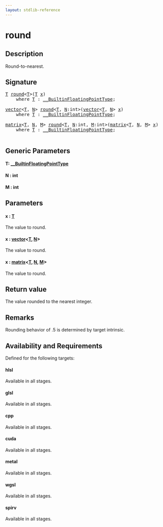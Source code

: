 ```yaml
---
layout: stdlib-reference
---
```


# round

## Description

Round-to-nearest.



## Signature 

<pre>
<a href="round.html#typeparam-T" class="code_type">T</a> <a href="round.html">round</a>&lt;<a href="round.html#typeparam-T" class="code_type">T</a>&gt;(<a href="round.html#typeparam-T" class="code_type">T</a> <a href="round.html#decl-x" class="code_param">x</a>)
    <span class='code_keyword'>where</span> <a href="round.html#typeparam-T" class="code_type">T</a> : <a href="../interfaces/0_builtinfloatingpointtype-029hm/index.html" class="code_type">__BuiltinFloatingPointType</a>;

<a href="../types/vector/index.html" class="code_type">vector</a>&lt;<a href="round.html#typeparam-T" class="code_type">T</a>, <a href="round.html#decl-N" class="code_var">N</a>&gt; <a href="round.html">round</a>&lt;<a href="round.html#typeparam-T" class="code_type">T</a>, <a href="round.html#decl-N" class="code_var">N</a>:<span class="code_keyword">int</span>&gt;(<a href="../types/vector/index.html" class="code_type">vector</a>&lt;<a href="round.html#typeparam-T" class="code_type">T</a>, <a href="round.html#decl-N" class="code_var">N</a>&gt; <a href="round.html#decl-x" class="code_param">x</a>)
    <span class='code_keyword'>where</span> <a href="round.html#typeparam-T" class="code_type">T</a> : <a href="../interfaces/0_builtinfloatingpointtype-029hm/index.html" class="code_type">__BuiltinFloatingPointType</a>;

<a href="../types/matrix/index.html" class="code_type">matrix</a>&lt;<a href="round.html#typeparam-T" class="code_type">T</a>, <a href="round.html#decl-N" class="code_var">N</a>, <a href="round.html#decl-M" class="code_var">M</a>&gt; <a href="round.html">round</a>&lt;<a href="round.html#typeparam-T" class="code_type">T</a>, <a href="round.html#decl-N" class="code_var">N</a>:<span class="code_keyword">int</span>, <a href="round.html#decl-M" class="code_var">M</a>:<span class="code_keyword">int</span>&gt;(<a href="../types/matrix/index.html" class="code_type">matrix</a>&lt;<a href="round.html#typeparam-T" class="code_type">T</a>, <a href="round.html#decl-N" class="code_var">N</a>, <a href="round.html#decl-M" class="code_var">M</a>&gt; <a href="round.html#decl-x" class="code_param">x</a>)
    <span class='code_keyword'>where</span> <a href="round.html#typeparam-T" class="code_type">T</a> : <a href="../interfaces/0_builtinfloatingpointtype-029hm/index.html" class="code_type">__BuiltinFloatingPointType</a>;

</pre>

## Generic Parameters

####  <a id="typeparam-T"></a>T: [\_\_BuiltinFloatingPointType](../interfaces/0_builtinfloatingpointtype-029hm/index.html)
####  <a id="decl-N"></a>N  : int
####  <a id="decl-M"></a>M  : int

## Parameters

####  <a id="decl-x"></a>x  : [T](round.html#typeparam-T)
The value to round.

####  <a id="decl-x"></a>x  : [vector](../types/vector/index.html)\<[T](../types/vector/index.html#typeparam-T), [N](../types/vector/index.html#decl-N)\>
The value to round.

####  <a id="decl-x"></a>x  : [matrix](../types/matrix/index.html)\<[T](.html), [N](../types/matrix/index.html#decl-N), [M](../types/matrix/index.html#decl-M)\>
The value to round.


## Return value
The value rounded to the nearest integer.

## Remarks
Rounding behavior of .5 is determined by target intrinsic.


## Availability and Requirements

Defined for the following targets:

#### hlsl
Available in all stages.

#### glsl
Available in all stages.

#### cpp
Available in all stages.

#### cuda
Available in all stages.

#### metal
Available in all stages.

#### wgsl
Available in all stages.

#### spirv
Available in all stages.



